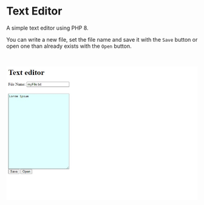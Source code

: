 # Text Editor
A simple text editor using PHP 8.

You can write a new file, set the file name and save it with the `Save` button or open one than already exists with the `Open` button.

<br />

![Program image](./assets/README-asset.jpeg)